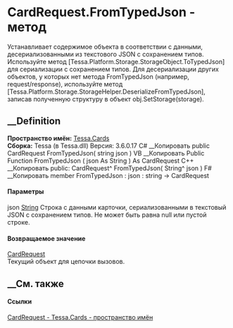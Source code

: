 # CardRequest.FromTypedJson - метод
Устанавливает содержимое объекта в соответствии с данными, десериализованными
из текстового JSON с сохранением типов. Используйте метод
[Tessa.Platform.Storage.StorageObject.ToTypedJson] для сериализации с
сохранением типов. Для десериализации других объектов, у которых нет метода
FromTypedJson (например, request/response), используйте метод
[Tessa.Platform.Storage.StorageHelper.DeserializeFromTypedJson], записав
полученную структуру в объект obj.SetStorage(storage).
## __Definition
 **Пространство имён:** [Tessa.Cards](N_Tessa_Cards.htm)  
 **Сборка:** Tessa (в Tessa.dll) Версия: 3.6.0.17
C# __Копировать
     public CardRequest FromTypedJson(
    	string json
    )
VB __Копировать
     Public Function FromTypedJson ( 
    	json As String
    ) As CardRequest
C++ __Копировать
     public:
    CardRequest^ FromTypedJson(
    	String^ json
    )
F# __Копировать
     member FromTypedJson : 
            json : string -> CardRequest 
#### Параметры
json [String](https://learn.microsoft.com/dotnet/api/system.string)
     Строка с данными карточки, сериализованными в текстовый JSON с сохранением типов. Не может быть равна null или пустой строке. 
#### Возвращаемое значение
[CardRequest](T_Tessa_Cards_CardRequest.htm)  
Текущий объект для цепочки вызовов.
##  __См. также
#### Ссылки
[CardRequest - ](T_Tessa_Cards_CardRequest.htm)
[Tessa.Cards - пространство имён](N_Tessa_Cards.htm)
